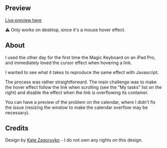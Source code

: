 ## Preview
[Live preview here](https://orasq.github.io/ipad-mouseover-effect/)

⚠️ Only works on desktop, since it's a mouse hover effect.

## About
I used the other day for the first time the Magic Keyboard on an iPad Pro, and immediately loved the cursor effect when hovering a link.

I wanted to see what it takes to reproduce the same effect with Javascript.

The process was rather straightforward. The main challenge was to make the hover effect follow the link when scrolling (see the "My tasks" list on the right) and disable the effect when the link is overflowing its container.

You can have a preview of the problem on the calendar, where I didn't fix the issue (resizing the window to make the calendar overflow may be necessary).

## Credits
Design by [Kate Zagoruyko](https://dribbble.com/shots/14832717-Website-for-freelancers) - I do not own any rights on this design.
